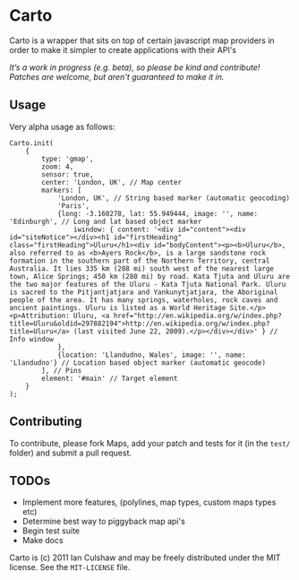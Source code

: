 # Carto

Carto is a wrapper that sits on top of certain javascript map providers in order to make it simpler to create applications with their API's

*It’s a work in progress (e.g. beta), so please be kind and 
contribute! Patches are welcome, but aren't guaranteed to make it in.*

## Usage

Very alpha usage as follows:

```
Carto.init(
	{
		type: 'gmap',
		zoom: 4,
		sensor: true,
		center: 'London, UK', // Map center
		markers: [
			'London, UK', // String based marker (automatic geocoding)
			'Paris', 
			{long: -3.160278, lat: 55.949444, image: '', name: 'Edinburgh', // Long and lat based object marker
				iwindow: { content: '<div id="content"><div id="siteNotice"></div><h1 id="firstHeading" class="firstHeading">Uluru</h1><div id="bodyContent"><p><b>Uluru</b>, also referred to as <b>Ayers Rock</b>, is a large sandstone rock formation in the southern part of the Northern Territory, central Australia. It lies 335 km (208 mi) south west of the nearest large town, Alice Springs; 450 km (280 mi) by road. Kata Tjuta and Uluru are the two major features of the Uluru - Kata Tjuta National Park. Uluru is sacred to the Pitjantjatjara and Yankunytjatjara, the Aboriginal people of the area. It has many springs, waterholes, rock caves and ancient paintings. Uluru is listed as a World Heritage Site.</p><p>Attribution: Uluru, <a href="http://en.wikipedia.org/w/index.php?title=Uluru&oldid=297882194">http://en.wikipedia.org/w/index.php?title=Uluru</a> (last visited June 22, 2009).</p></div></div>' } // Info window
			},
			{location: 'Llandudno, Wales', image: '', name: 'Llandudno'} // Location based object marker (automatic geocode) 
		], // Pins
		element: '#main' // Target element
	}
);
```

## Contributing

To contribute, please fork Maps, add your patch and tests for it (in the `test/` folder) and
submit a pull request.

## TODOs

* Implement more features, (polylines, map types, custom maps types etc)
* Determine best way to piggyback map api's
* Begin test suite
* Make docs

Carto is (c) 2011 Ian Culshaw and may be freely distributed under the MIT license.
See the `MIT-LICENSE` file.